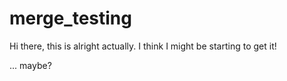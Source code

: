 # merge_testing

Hi there, this is alright actually. I think I might be starting to get it!

... maybe?
